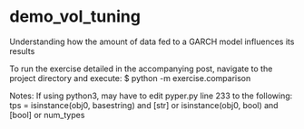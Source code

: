 # demo_vol_tuning
Understanding how the amount of data fed to a GARCH model influences its results

To run the exercise detailed in the accompanying post, navigate to the project directory and execute:
$ python -m exercise.comparison

Notes:
If using python3, may have to edit pyper.py line 233 to the following:
        tps = isinstance(obj0, basestring) and [str] or isinstance(obj0, bool) and [bool] or num_types
